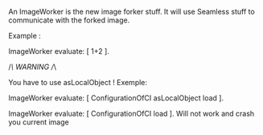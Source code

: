 An ImageWorker is the new image forker stuff. It will use Seamless stuff to communicate with the forked image.

Example : 

ImageWorker evaluate: [ 1+2 ].

/_\ WARNING /_\

You have to use asLocalObject !
Exemple:

ImageWorker evaluate: [ ConfigurationOfCI asLocalObject load ].

ImageWorker evaluate: [ ConfigurationOfCI load ]. Will not work and crash you current image